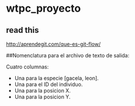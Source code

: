 # wtpc_proyecto

## read this
http://aprendegit.com/que-es-git-flow/

##Nomenclatura para el archivo de texto de salida:

Cuatro columnas:
+ Una para la especie [gacela, leon].
+ Una para el ID del individuo.
+ Una para la posicion X.
+ Una para la posicion Y.
